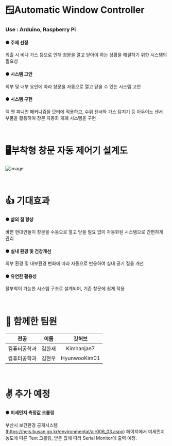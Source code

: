 # 🪟Automatic Window Controller
### Use : Arduino, Raspberry Pi

#### ● 주제 선정
외출 시 비나 가스 등으로 인해 창문을 열고 닫아야 하는 상황을 해결하기 위한 시스템의 필요성
#### ● 시스템 고안
외부 및 내부 요인에 따라 창문을 자동으로 열고 닫을 수 있는 시스템 고안
#### ● 시스템 구현
랙 앤 피니언 메커니즘을 모터에 적용하고, 수위 센서와 가스 탐지기 등 아두이노 센서 부품을 활용하여 창문 자동화 개폐 시스템을 구현


<br/>


# 🖥부착형 창문 자동 제어기 설계도
![image](https://github.com/user-attachments/assets/30109fa0-8deb-482e-af65-f9b0654033c4)


<br/>


# 👍 기대효과

#### ● 삶의 질 향상
바쁜 현대인들이 창문을 수동으로 열고 닫을 필요 없이 자동화된 시스템으로 간편하게 관리
#### ● 실내 환경 및 건강개선 
외부 환경 및 내부환경 변화에 따라 자동으로 반응하여 실내 공기 질을 개선
#### ● 유연한 활용성
탈부착이 가능한 시스템 구조로 설계되어, 기존 창문에 쉽게 적용


<br/>


# 🥇 함께한 팀원

|전공|이름|깃허브|
|:----:|:---:|:-----:|
|컴퓨터공학과|김한재|Kimhanjae7|
|컴퓨터공학과|김현우|HyunwooKim01|


<br/>


# ✌️ 추가 예정 

#### ● 미세먼지 측정값 크롤링
부산시 보건환경 공개시스템(https://heis.busan.go.kr/environmental/air006_03.aspx) 페이지에서 미세먼지 농도에 따른 Text 크롤링,
받은 값에 따라 Serial Monitor에 출력 예정.


